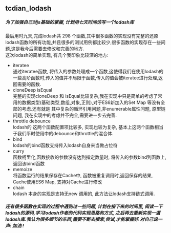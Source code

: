 ## tcdian_lodash
##### 为了加强自己对js基础的掌握, 计划用七天时间仿写一个lodash库
最后用时九天,完成lodash共 298 个函数,其中很多函数的实现没有完整的还原lodash函数的所有功能,并且很多的测试用例都比较少,很多函数的实现存在一些问题,这是我今后需要去修改和完善的地方.<br>
这次lodash的简单实现, 有几个我印象比较深的地方:
* iteratee <br>
通过iteratee函数, 将传入的参数处理成一个函数,这使得我们在使用lodash的一些高阶函数时,传入的值并不局限于函数,传入的值会被iteratee进行处理,返回需要的函数.
* cloneDeep isEqual <br>
完整的实现cloneDeep 和 isEqual比较复杂,我在实现中只是简单的考虑了常用的数据类型(基础类型,数组,对象,正则),对于ES6新加入的Set Map 等没有全部的考虑.还有就是
其中复杂的循环引用问题,非enumerable属性问题, 原型链问题, 我在实现中的考虑并不完全,需要进一步去完善.
* throttle debounce <br>
lodash的 这两个函数配置项比较多, 实现也较为复杂, 基本上这两个函数相当于我们平时使用中的debounce和throttle的混合体.
* bind <br>
lodash的bind函数支持传入lodash自身来当做占位符
* curry <br>
函数柯里化,函数接收的参数没有达到指定数量时, 将传入的参数bind到函数上, 返回该bind函数
* memoize <br>
将函数运行的结果保存在Cache中, 函数被重复调用时,返回保存的结果, Cache使用ES6 Map, 支持对Cache进行修改
* chain <br>
lodash 本身的实现是支持无new 调用的, 此方法让lodash支持链式调用.
##### 还有很多函数在实现的过程中遇到过一些问题, 计划在接下来的时间里, 阅读一下lodash的源码,学习lodash作者的代码实现思路和方式, 之后再去重新实现一遍lodash库.我认为很多细节的东西,需要不断去摸索,尝试,才能掌握好.对自己说一声: 加油 !
